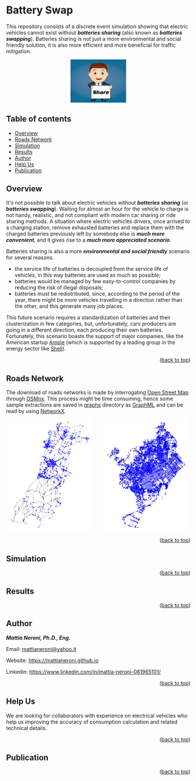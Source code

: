 # Battery Swap

This repository consists of a discrete event simulation showing that electric vehicles cannot exist without ***batteries sharing*** (also known as ***batteries swapping***). Batteries sharing is not just a more environmental and social friendly solution, it is also more efficient and more beneficial for traffic mitigation.

<p align="center"><img src="/images/share.jpg" width="30%" height="30%"></p>

## Table of contents

- [Overview](#overview)
- [Roads Network](#roads-network)
- [Simulation](#simulation)
- [Results](#results)
- [Author](#author)
- [Help Us](#help-us)
- [Publication](#publication)



## Overview

It's not possible to talk about electric vehicles without ***batteries sharing*** (or ***batteries swapping***). Waiting for almost an hour for the vehicle to charge is not handy, realistic, and not compliant with modern car sharing or ride sharing methods. 
A situation where electric vehicles drivers, once arrived to a charging station, remove exhausted batteries and replace them with the charged batteries previously left by somebody else is ***much more convenient***, and it gives rise to a ***much more appreciated scenario***.


Batteries sharing is also a more ***environmental and social friendly*** scenario for several reasons. 
- the service life of batteries is decoupled from the service life of vehicles, in this way batteries are used as much as possible; 
- batteries would be managed by few easy-to-control companies by reducing the risk of illegal disposals;
- batteries must be redistributed, since, according to the period of the year, there might be more vehicles travelling in a direction rather than the other, and this generate many job places.


This future scenario requires a standardization of batteries and their clusterization in few categories, but, unfortunately, cars producers are going in a different direction, each producing their own batteries. Fortunately, this scenario boasts the support of major companies, like the American startup [Ample](https://ample.com/) (which is supported by a leading group in the energy sector like [Shell](https://www.shell.com/)).

<p align="right">(<a href="#top">back to top</a>)</p>


## Roads Network

The download of roads networks is made by interrogating [Open Street Map](https://www.openstreetmap.org/#map=6/42.088/12.564) through [OSMnx](https://osmnx.readthedocs.io/en/stable/). This process might be time consuming, hence some sample extractions are saved in [graphs](/graphs/) directory as [GraphML](http://graphml.graphdrawing.org/) and can be read by using [NetworkX](https://networkx.org/).

<p align="center">
  <img src="/images/graph1.png" width="45%">
&nbsp; &nbsp; &nbsp; &nbsp;
  <img src="/images/graph2.png" width="45%">
</p>
<!-- ![graph1](/images/graph1.png)  ![graph2](/images/graph2.png) --> 

<p align="right">(<a href="#top">back to top</a>)</p>


## Simulation

<p align="right">(<a href="#top">back to top</a>)</p>

## Results

<p align="right">(<a href="#top">back to top</a>)</p>

## Author

***Mattia Neroni, Ph.D., Eng.***

Email: mattianeroni@yahoo.it

Website: https://mattianeroni.github.io

Linkedin: https://www.linkedin.com/in/mattia-neroni-081965101/


<p align="right">(<a href="#top">back to top</a>)</p>

## Help Us

We are looking for collaborators with experience on electrical vehicles who help us improving the accuracy of consumption calculation and related technical details.

<p align="right">(<a href="#top">back to top</a>)</p>

## Publication

<p align="right">(<a href="#top">back to top</a>)</p>
